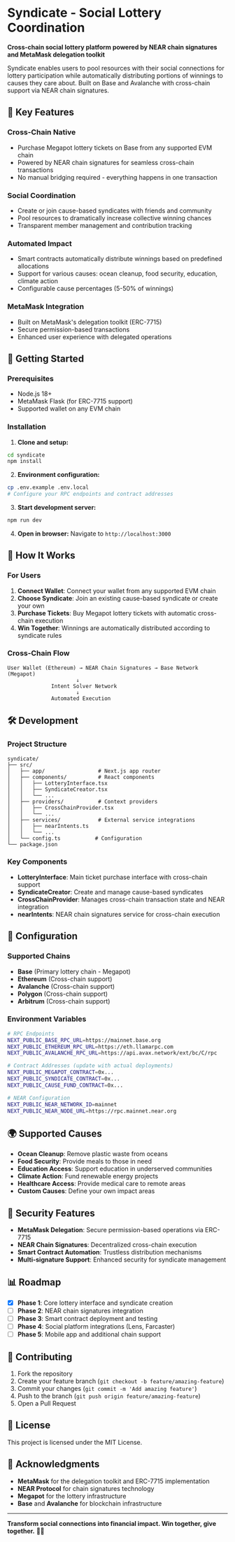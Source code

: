 # Syndicate - Social Lottery Coordination

**Cross-chain social lottery platform powered by NEAR chain signatures and MetaMask delegation toolkit**

Syndicate enables users to pool resources with their social connections for lottery participation while automatically distributing portions of winnings to causes they care about. Built on Base and Avalanche with cross-chain support via NEAR chain signatures.

## 🌟 Key Features

### Cross-Chain Native
- Purchase Megapot lottery tickets on Base from any supported EVM chain
- Powered by NEAR chain signatures for seamless cross-chain transactions
- No manual bridging required - everything happens in one transaction

### Social Coordination
- Create or join cause-based syndicates with friends and community
- Pool resources to dramatically increase collective winning chances
- Transparent member management and contribution tracking

### Automated Impact
- Smart contracts automatically distribute winnings based on predefined allocations
- Support for various causes: ocean cleanup, food security, education, climate action
- Configurable cause percentages (5-50% of winnings)

### MetaMask Integration
- Built on MetaMask's delegation toolkit (ERC-7715)
- Secure permission-based transactions
- Enhanced user experience with delegated operations

## 🚀 Getting Started

### Prerequisites
- Node.js 18+
- MetaMask Flask (for ERC-7715 support)
- Supported wallet on any EVM chain

### Installation

1. **Clone and setup:**
```bash
cd syndicate
npm install
```

2. **Environment configuration:**
```bash
cp .env.example .env.local
# Configure your RPC endpoints and contract addresses
```

3. **Start development server:**
```bash
npm run dev
```

4. **Open in browser:**
Navigate to `http://localhost:3000`

## 🎯 How It Works

### For Users

1. **Connect Wallet**: Connect your wallet from any supported EVM chain
2. **Choose Syndicate**: Join an existing cause-based syndicate or create your own
3. **Purchase Tickets**: Buy Megapot lottery tickets with automatic cross-chain execution
4. **Win Together**: Winnings are automatically distributed according to syndicate rules

### Cross-Chain Flow

```
User Wallet (Ethereum) → NEAR Chain Signatures → Base Network (Megapot)
                      ↓
              Intent Solver Network
                      ↓
              Automated Execution
```

## 🛠️ Development

### Project Structure
```
syndicate/
├── src/
│   ├── app/                 # Next.js app router
│   ├── components/          # React components
│   │   ├── LotteryInterface.tsx
│   │   ├── SyndicateCreator.tsx
│   │   └── ...
│   ├── providers/           # Context providers
│   │   ├── CrossChainProvider.tsx
│   │   └── ...
│   ├── services/            # External service integrations
│   │   ├── nearIntents.ts
│   │   └── ...
│   └── config.ts           # Configuration
└── package.json
```

### Key Components

- **LotteryInterface**: Main ticket purchase interface with cross-chain support
- **SyndicateCreator**: Create and manage cause-based syndicates
- **CrossChainProvider**: Manages cross-chain transaction state and NEAR integration
- **nearIntents**: NEAR chain signatures service for cross-chain execution

## 🔧 Configuration

### Supported Chains
- **Base** (Primary lottery chain - Megapot)
- **Ethereum** (Cross-chain support)
- **Avalanche** (Cross-chain support)
- **Polygon** (Cross-chain support)
- **Arbitrum** (Cross-chain support)

### Environment Variables
```bash
# RPC Endpoints
NEXT_PUBLIC_BASE_RPC_URL=https://mainnet.base.org
NEXT_PUBLIC_ETHEREUM_RPC_URL=https://eth.llamarpc.com
NEXT_PUBLIC_AVALANCHE_RPC_URL=https://api.avax.network/ext/bc/C/rpc

# Contract Addresses (update with actual deployments)
NEXT_PUBLIC_MEGAPOT_CONTRACT=0x...
NEXT_PUBLIC_SYNDICATE_CONTRACT=0x...
NEXT_PUBLIC_CAUSE_FUND_CONTRACT=0x...

# NEAR Configuration
NEXT_PUBLIC_NEAR_NETWORK_ID=mainnet
NEXT_PUBLIC_NEAR_NODE_URL=https://rpc.mainnet.near.org
```

## 🌍 Supported Causes

- **Ocean Cleanup**: Remove plastic waste from oceans
- **Food Security**: Provide meals to those in need
- **Education Access**: Support education in underserved communities
- **Climate Action**: Fund renewable energy projects
- **Healthcare Access**: Provide medical care to remote areas
- **Custom Causes**: Define your own impact areas

## 🔐 Security Features

- **MetaMask Delegation**: Secure permission-based operations via ERC-7715
- **NEAR Chain Signatures**: Decentralized cross-chain execution
- **Smart Contract Automation**: Trustless distribution mechanisms
- **Multi-signature Support**: Enhanced security for syndicate management

## 📊 Roadmap

- [x] **Phase 1**: Core lottery interface and syndicate creation
- [ ] **Phase 2**: NEAR chain signatures integration
- [ ] **Phase 3**: Smart contract deployment and testing
- [ ] **Phase 4**: Social platform integrations (Lens, Farcaster)
- [ ] **Phase 5**: Mobile app and additional chain support

## 🤝 Contributing

1. Fork the repository
2. Create your feature branch (`git checkout -b feature/amazing-feature`)
3. Commit your changes (`git commit -m 'Add amazing feature'`)
4. Push to the branch (`git push origin feature/amazing-feature`)
5. Open a Pull Request

## 📄 License

This project is licensed under the MIT License.

## 🙏 Acknowledgments

- **MetaMask** for the delegation toolkit and ERC-7715 implementation
- **NEAR Protocol** for chain signatures technology
- **Megapot** for the lottery infrastructure
- **Base** and **Avalanche** for blockchain infrastructure

---

**Transform social connections into financial impact. Win together, give together.** 🎯🌊
